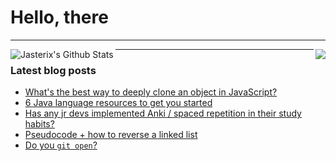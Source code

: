 # Hello, there
---
<img align="left" alt="Jasterix's Github Stats" src="https://github-readme-stats.vercel.app/api/top-langs/?username=jasterix&layout=compact" />

<img align="right" src="https://github-readme-stats.vercel.app/api?username=jasterix&show_icons=true&count_private=true?bg_color=#000000&icon_color=FFFFFF&text_color=000000" />

---
### Latest blog posts

<!-- BLOG-POST-LIST:START -->
- [What's the best way to deeply clone an object in JavaScript?](https://dev.to/jasterix/what-s-the-best-way-to-deeply-clone-an-object-in-javascript-4nb6)
- [6 Java language resources to get you started](https://dev.to/jasterix/6-java-learning-resources-to-get-you-started-442b)
- [Has any jr devs implemented Anki / spaced repetition in their study habits?](https://dev.to/jasterix/has-any-jr-devs-implemented-anki-spaced-repetition-in-their-study-habits-347o)
- [Pseudocode + how to reverse a linked list](https://dev.to/jasterix/pseudocode-reverse-a-linked-list-1e9a)
- [Do you `git open`?](https://dev.to/jasterix/do-you-git-open-1l5j)
<!-- BLOG-POST-LIST:END -->

